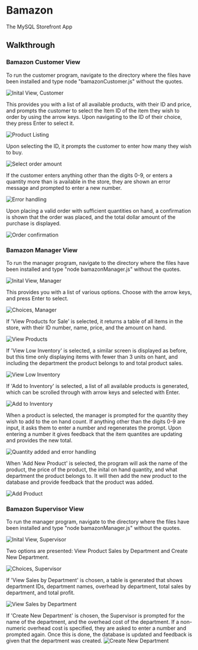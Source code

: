 # Bamazon
The MySQL Storefront App

## Walkthrough

### Bamazon Customer View

To run the customer program, navigate to the directory where the files have been installed and type node "bamazonCustomer.js" without the quotes.

![Inital View, Customer](/Walkthrough/bamazonCustomer.jpg)

This provides you with a list of all available products, with their ID and price, and prompts the customer to select the Item ID of the item they wish to order by using the arrow keys. Upon navigating to the ID of their choice, they press Enter to select it.

![Product Listing](/Walkthrough/customer1.jpg)

Upon selecting the ID, it prompts the customer to enter how many they wish to buy.

![Select order amount](/Walkthrough/customer2.jpg)

If the customer enters anything other than the digits 0-9, or enters a quantity more than is available in the store, they are shown an error message and prompted to enter a new number.

![Error handling](/Walkthrough/customerError.jpg)

Upon placing a valid order with sufficient quantities on hand, a confirmation is shown that the order was placed, and the total dollar amount of the purchase is displayed.

![Order confirmation](/Walkthrough/customer3.jpg)

### Bamazon Manager View

To run the manager program, navigate to the directory where the files have been installed and type "node bamazonManager.js" without the quotes.

![Inital View, Manager](/Walkthrough/bamazonManager.jpg)

This provides you with a list of various options. Choose with the arrow keys, and press Enter to select.

![Choices, Manager](/Walkthrough/manager1.JPG)

If 'View Products for Sale' is selected, it returns a table of all items in the store, with their ID number, name, price, and the amount on hand.

![View Products](/Walkthrough/manager2.JPG)

If 'View Low Inventory' is selected, a similar screen is displayed as before, but this time only displaying items with fewer than 3 units on hant, and including the department the product belongs to and total product sales.

![View Low Inventory](/Walkthrough/manager3.JPG)

If 'Add to Inventory' is selected, a list of all available products is generated, which can be scrolled through with arrow keys and selected with Enter.

![Add to Inventory](/Walkthrough/manager4.JPG)

When a product is selected, the manager is prompted for the quantity they wish to add to the on hand count. If anything other than the digits 0-9 are input, it asks them to enter a number and regenerates the prompt. Upon entering a number it gives feedback that the item quantites are updating and provides the new total.

![Quantity added and error handling](/Walkthrough/manager5.JPG)

When 'Add New Product' is selected, the program will ask the name of the product, the price of the product, the inital on hand quantity, and what department the product belongs to. It will then add the new product to the database and provide feedback that the product was added.

![Add Product](/Walkthrough/manager6.JPG)


### Bamazon Supervisor View


To run the manager program, navigate to the directory where the files have been installed and type "node bamazonManager.js" without the quotes.

![Inital View, Supervisor](/Walkthrough/bamazonSupervisor.jpg)

Two options are presented: View Product Sales by Department and Create New Department.

![Choices, Supervisor](/Walkthrough/supervisor1.JPG)

If 'View Sales by Department' is chosen, a table is generated that shows department IDs, department names, overhead by department, total sales by department, and total profit.

![View Sales by Department](/Walkthrough/supervisor2.JPG)

If 'Create New Department' is chosen, the Supervisor is prompted for the name of the department, and the overhead cost of the department. If a non-numeric overhead cost is specified, they are asked to enter a number and prompted again. Once this is done, the database is updated and feedback is given that the department was created.
![Create New Department](/Walkthrough/supervisor3.JPG)